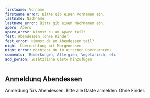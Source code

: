 ```yaml
---
firstname: Vorname
firstname_error: Bitte gib einen Vornamen ein.
lastname: Nachname
lastname_error: Bitte gib einen Nachnamen ein.
apero: Apéro
apero_error: Nimmst du am Apéro teil?
fest: Abendessen (ohne Kinder)
fest_error: Nimmst du am Abendessen teil?
night: Übernachtung mit Morgenessen
night_error: Möchtest du im Hirschen Übernachten?
comments: 'Bemerkungen, Allergien, Vegetarisch, etc.'
add_person: Zusätzliche Gäste hinzufügen
---
```

## Anmeldung Abendessen

Anmeldung fürs Abendessen. Bitte alle Gäste anmelden. Ohne Kinder.
